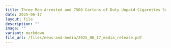 ```yaml
---
title: Three Men Arrested and 7500 Cartons of Duty Unpaid Cigarettes Seized
date: 2025-06-17
layout: file
description: ""
image: ""
variant: markdown
file_url: /files/news-and-media/2025_06_17_media_release.pdf
---
```

